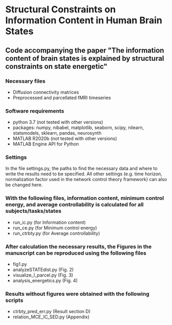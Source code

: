 # Structural Constraints on Information Content in Human Brain States
## Code accompanying the paper "The information content of brain states is explained by structural constraints on state energetic"

### Necessary files
- Diffusion connectivity matrices
- Preprocessed and parcellated fMRI timeseries

### Software requirements
- python 3.7 (not tested with other versions)
- packages: numpy, nibabel, matplotlib, seaborn, scipy, nilearn, statsmodels, sklearn, pandas, neurosynth
- MATLAB R2020b (not tested with other versions)
- MATLAB Engine API for Python

### Settings
In the file settings.py, the paths to find the necessary data and where to write the results need to be specified.
All other settings (e.g. time horizon, normalization factor used in the network control theory framework) can also be changed here.

### With the following files, information content, minimum control energy, and average controllability is calculated for all subjects/tasks/states 
- run_ic.py (for Information content)
- run_ce.py (for Minimum control energy)
- run_ctrbty.py (for Average controllability)

### After calculation the necessary results, the Figures in the manuscript can be reproduced using the following files
- fig1.py
- analyzeSTATEdist.py (Fig. 2)
- visualize_I_parcel.py (Fig. 3)
- analysis_energetics.py (Fig. 4)

### Results without figures were obtained with the following scripts
- ctrbty_pred_err.py (Result section D)
- relation_MCE_IC_SED.py (Appendix)
